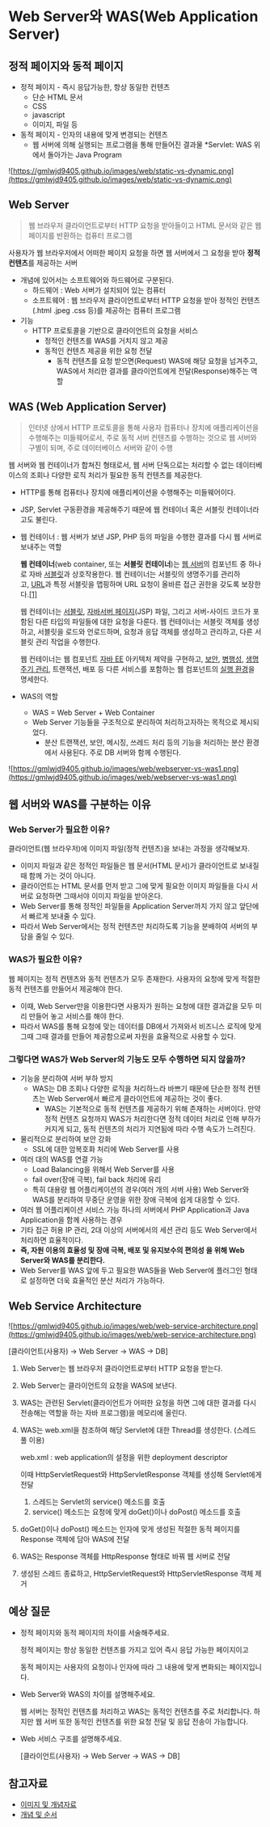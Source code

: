 # W****eb Server와 WAS(Web Application Server)****

## 정적 페이지와 동적 페이지

- 정적 페이지 - 즉시 응답가능한, 항상 동일한 컨텐츠
    - 단순 HTML 문서
    - CSS
    - javascript
    - 이미지, 파일 등
- 동적 페이지 - 인자의 내용에 맞게 변경되는 컨텐츠
    - 웹 서버에 의해 실행되는 프로그램을 통해 만들어진 결과물
    *Servlet: WAS 위에서 돌아가는 Java Program

![https://gmlwjd9405.github.io/images/web/static-vs-dynamic.png](https://gmlwjd9405.github.io/images/web/static-vs-dynamic.png)

## Web Server

> 웹 브라우저 클라이언트로부터 HTTP 요청을 받아들이고 HTML 문서와 같은 웹 페이지를 반환하는 컴퓨터 프로그램
> 

사용자가 웹 브라우저에서 어떠한 페이지 요청을 하면 웹 서버에서 그 요청을 받아 **정적 컨텐츠**를 제공하는 서버

- 개념에 있어서는 소프트웨어와 하드웨어로 구분된다.
    - 하드웨어 : Web 서버가 설치되어 있는 컴퓨터
    - 소프트웨어 : 웹 브라우저 클라이언트로부터 HTTP 요청을 받아 정적인 컨텐츠(.html .jpeg .css 등)를 제공하는 컴퓨터 프로그램
- 기능
    - HTTP 프로토콜을 기반으로 클라이언트의 요청을 서비스
        - 정적인 컨텐츠를 WAS를 거치지 않고 제공
        - 동적인 컨텐츠 제공을 위한 요청 전달
            - 동적 컨텐츠를 요청 받으면(Request) WAS에 해당 요청을 넘겨주고, WAS에서 처리한 결과를 클라이언트에게 전달(Response)해주는 역할

## WAS (Web Application Server)

> 인터넷 상에서 HTTP 프로토콜을 통해 사용자 컴퓨터나 장치에 애플리케이션을 수행해주는 미들웨어로서, 주로 동적 서버 컨텐츠를 수행하는 것으로 웹 서버와 구별이 되며, 주로 데이터베이스 서버와 같이 수행
> 

웹 서버와 웹 컨테이너가 합쳐진 형태로서, 웹 서버 단독으로는 처리할 수 없는 데이터베이스의 조회나 다양한 로직 처리가 필요한 동적 컨텐츠를 제공한다.

- HTTP를 통해 컴퓨터나 장치에 애플리케이션을 수행해주는 미들웨어이다.
- JSP, Servlet 구동환경을 제공해주기 때문에 웹 컨테이너 혹은 서블릿 컨테이너라고도 불린다.
- 웹 컨테이너 : 웹 서버가 보낸 JSP, PHP 등의 파일을 수행한 결과를 다시 웹 서버로 보내주는 역할
    
    **웹 컨테이너**(web container, 또는 **서블릿 컨테이너**)는 [웹 서버](https://ko.wikipedia.org/wiki/%EC%9B%B9_%EC%84%9C%EB%B2%84)의 컴포넌트 중 하나로 자바 [서블릿](https://ko.wikipedia.org/wiki/%EC%84%9C%EB%B8%94%EB%A6%BF)과 상호작용한다. 웹 컨테이너는 서블릿의 생명주기를 관리하고, [URL](https://ko.wikipedia.org/wiki/URL)과 특정 서블릿을 맵핑하며 URL 요청이 올바른 접근 권한을 갖도록 보장한다.[[1]](https://ko.wikipedia.org/wiki/%EC%9B%B9_%EC%BB%A8%ED%85%8C%EC%9D%B4%EB%84%88#cite_note-1)
    
    웹 컨테이너는 [서블릿](https://ko.wikipedia.org/wiki/%EC%84%9C%EB%B8%94%EB%A6%BF), [자바서버 페이지](https://ko.wikipedia.org/wiki/%EC%9E%90%EB%B0%94%EC%84%9C%EB%B2%84_%ED%8E%98%EC%9D%B4%EC%A7%80)(JSP) 파일, 그리고 서버-사이드 코드가 포함된 다른 타입의 파일들에 대한 요청을 다룬다. 웹 컨테이너는 서블릿 객체를 생성하고, 서블릿을 로드와 언로드하며, 요청과 응답 객체를 생성하고 관리하고, 다른 서블릿 관리 작업을 수행한다.
    
    웹 컨테이너는 웹 컴포넌트 [자바 EE](https://ko.wikipedia.org/wiki/%EC%9E%90%EB%B0%94_EE) 아키텍처 제약을 구현하고, [보안](https://ko.wikipedia.org/wiki/%EC%BB%B4%ED%93%A8%ED%84%B0_%EB%B3%B4%EC%95%88), [병행성](https://ko.wikipedia.org/wiki/%EB%B3%91%ED%96%89%EC%84%B1), [생명주기 관리](https://ko.wikipedia.org/wiki/%EC%9E%90%EB%B0%94_%EC%84%9C%EB%B8%94%EB%A6%BF), 트랜잭션, 배포 등 다른 서비스를 포함하는 웹 컴포넌트의 [실행 환경](https://ko.wikipedia.org/w/index.php?title=Runtime_environment&action=edit&redlink=1)을 명세한다.
    
- WAS의 역할
    - WAS = Web Server + Web Container
    - Web Server 기능들을 구조적으로 분리하여 처리하고자하는 목적으로 제시되었다.
        - 분산 트랜잭션, 보안, 메시징, 쓰레드 처리 등의 기능을 처리하는 분산 환경에서 사용된다. 주로 DB 서버와 함께 수행된다.
        

![https://gmlwjd9405.github.io/images/web/webserver-vs-was1.png](https://gmlwjd9405.github.io/images/web/webserver-vs-was1.png)

## 웹 서버와 WAS를 구분하는 이유

### Web Server가 필요한 이유?

클라이언트(웹 브라우저)에 이미지 파일(정적 컨텐츠)을 보내는 과정을 생각해보자.

- 이미지 파일과 같은 정적인 파일들은 웹 문서(HTML 문서)가 클라이언트로 보내질 때 함께 가는 것이 아니다.
- 클라이언트는 HTML 문서를 먼저 받고 그에 맞게 필요한 이미지 파일들을 다시 서버로 요청하면 그때서야 이미지 파일을 받아온다.
- Web Server를 통해 정적인 파일들을 Application Server까지 가지 않고 앞단에서 빠르게 보내줄 수 있다.
- 따라서 Web Server에서는 정적 컨텐츠만 처리하도록 기능을 분배하여 서버의 부담을 줄일 수 있다.

### WAS가 필요한 이유?

웹 페이지는 정적 컨텐츠와 동적 컨텐츠가 모두 존재한다.
사용자의 요청에 맞게 적절한 동적 컨텐츠를 만들어서 제공해야 한다.

- 이때, Web Server만을 이용한다면 사용자가 원하는 요청에 대한 결과값을 모두 미리 만들어 놓고 서비스를 해야 한다.
- 따라서 WAS를 통해 요청에 맞는 데이터를 DB에서 가져와서 비즈니스 로직에 맞게 그때 그때 결과를 만들어 제공함으로써 자원을 효율적으로 사용할 수 있다.

### 그렇다면 WAS가 Web Server의 기능도 모두 수행하면 되지 않을까?

- 기능을 분리하여 서버 부하 방지
    - WAS는 DB 조회나 다양한 로직을 처리하느라 바쁘기 때문에 단순한 정적 컨텐츠는 Web Server에서 빠르게 클라이언트에 제공하는 것이 좋다.
        - WAS는 기본적으로 동적 컨텐츠를 제공하기 위해 존재하는 서버이다.
        만약 정적 컨텐츠 요청까지 WAS가 처리한다면 정적 데이터 처리로 인해 부하가 커지게 되고, 동적 컨텐츠의 처리가 지연됨에 따라 수행 속도가 느려진다.
- 물리적으로 분리하여 보안 강화
    - SSL에 대한 암복호화 처리에 Web Server를 사용
- 여러 대의 WAS를 연결 가능
    - Load Balancing을 위해서 Web Server를 사용
    - fail over(장애 극복), fail back 처리에 유리
    - 특히 대용량 웹 어플리케이션의 경우(여러 개의 서버 사용) Web Server와 WAS를 분리하여 무중단 운영을 위한 장애 극복에 쉽게 대응할 수 있다.
- 여러 웹 어플리케이션 서비스 가능
하나의 서버에서 PHP Application과 Java Application을 함께 사용하는 경우
- 기타
접근 허용 IP 관리, 2대 이상의 서버에서의 세션 관리 등도 Web Server에서 처리하면 효율적이다.
- **즉, 자원 이용의 효율성 및 장애 극복, 배포 및 유지보수의 편의성 을 위해 Web Server와 WAS를 분리한다.**
- Web Server를 WAS 앞에 두고 필요한 WAS들을 Web Server에 플러그인 형태로 설정하면 더욱 효율적인 분산 처리가 가능하다.

## Web Service Architecture

![https://gmlwjd9405.github.io/images/web/web-service-architecture.png](https://gmlwjd9405.github.io/images/web/web-service-architecture.png)

[클라이언트(사용자) → Web Server → WAS → DB]

1. Web Server는 웹 브라우저 클라이언트로부터 HTTP 요청을 받는다.
2. Web Server는 클라이언트의 요청을 WAS에 보낸다.
3. WAS는 관련된 Servlet(클라이언트가 어떠한 요청을 하면 그에 대한 결과를 다시 전송해는 역할을 하는 자바 프로그램)을 메모리에 올린다.
4. WAS는 web.xml을 참조하여 해당 Servlet에 대한 Thread를 생성한다. (스레드 풀 이용)
    
    web.xml : web application의 설정을 위한 deployment descriptor
    
    이때 HttpServletRequest와 HttpServletResponse 객체를 생성해 Servlet에게 전달
    
    1. 스레드는 Servlet의 service() 메소드를 호출
    2. service() 메소드는 요청에 맞게 doGet()이나 doPost() 메소드를 호출
5. doGet()이나 doPost() 메소드는 인자에 맞게 생성된 적절한 동적 페이지를 Response 객체에 담아 WAS에 전달
6. WAS는 Response 객체를 HttpResponse 형태로 바꿔 웹 서버로 전달
7. 생성된 스레드 종료하고, HttpServletRequest와 HttpServletResponse 객체 제거

## 예상 질문

- 정적 페이지와 동적 페이지의 차이를 서술해주세요.
    
    정적 페이지는 항상 동일한 컨텐츠를 가지고 있어 즉시 응답 가능한 페이지이고
    
    동적 페이지는 사용자의 요청이나 인자에 따라 그 내용에 맞게 변화되는 페이지입니다.
    
- Web Server와 WAS의 차이를 설명해주세요.
    
    웹 서버는 정적인 컨텐츠를 처리하고 WAS는 동적인 컨텐츠를 주로 처리합니다.
    하지만 웹 서버 또한 동적인 컨텐츠를 위한 요청 전달 및 응답 전송이 가능합니다.
    
- Web 서비스 구조를 설명해주세요.
    
    [클라이언트(사용자) → Web Server → WAS → DB]
    

## 참고자료

- [이미지 및 개념자료](https://gmlwjd9405.github.io/2018/10/27/webserver-vs-was.html)
- [개념 및 순서](https://codechasseur.tistory.com/25)
